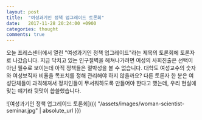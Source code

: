 ```yaml
---
layout: post
title:  "여성과기인 정책 업그레이드 토론회"
date:   2017-11-28 20:24:00 +0900
categories: thought
comments: true
---
```


오늘 프레스센터에서 열린 "여성과기인 정책 업그레이드"라는 제목의 토론회에 토론자로 나갔습니다. 지금 닥치고 있는 인구절벽을 헤쳐나가려면 여성의 사회진출은 선택이 아닌 필수로 보이는데 아직 정책들은 절박성을 볼 수 없습니다. 대학도 여성교수의 숫자와 여성보직자 비율을 목표치를 정해 관리해야 하지 않을까요? 다른 토론자 한 분은 여성단체들이 과격해져서 정치인들이 무서워하도록 만들어야 한다고 했는데, 우리 현실에 맞는 얘기라 뒷맛이 씁쓸했습니다.

![여성과기인 정책 업그레이드 토론회]({{ "/assets/images/woman-scientist-seminar.jpg" | absolute_url }})
